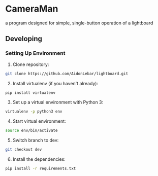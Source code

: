 # CameraMan
a program designed for simple, single-button operation of a lightboard

## Developing
### Setting Up Environment
1. Clone repository:
```bash
git clone https://github.com/AidonLebar/lightboard.git
```

2. Install virtualenv (if you haven't already):
```bash
pip install virtualenv
```

3. Set up a virtual environment with Python 3:
```bash
virtualenv -p python3 env
```

4. Start virtual environment:
 ```bash
source env/bin/activate
```

5. Switch branch to dev:
```bash
git checkout dev
```

6. Install the dependencies:
```bash
pip install -r requirements.txt
```
